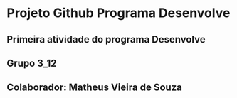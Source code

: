 # Projeto Github Programa Desenvolve
## Primeira atividade do programa Desenvolve
## Grupo 3_12
## Colaborador: Matheus Vieira de Souza
